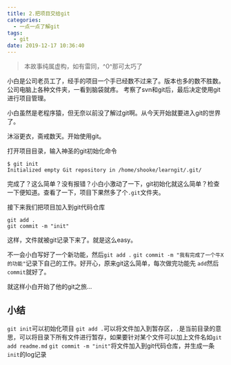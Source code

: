 ```yaml
---
title: 2.把项目交给git
categories:
  - 一点一点了解git
tags:
  - git
date: 2019-12-17 10:36:40
---
```


> 本故事纯属虚构，如有雷同，^0^那可太巧了

小白是公司老员工了，经手的项目一个手已经数不过来了。版本也多的数不胜数。公司电脑上各种文件夹，一看到脑袋就疼。
考察了svn和git后，最后决定使用git进行项目管理。

小白虽然是老程序猿，但无奈以前没了解过git啊。从今天开始就要进入git的世界了。

沐浴更衣，斋戒数天。开始使用git。

打开项目目录，输入神圣的git初始化命令
```
$ git init
Initialized empty Git repository in /home/shooke/learngit/.git/
```
完成了？这么简单？没有报错？小白小激动了一下，git初始化就这么简单？检查一下便知道。查看了一下，项目下果然多了个`.git`文件夹。

接下来我们把项目加入到git代码仓库
```
git add .
git commit -m "init"
```
这样，文件就被git记录下来了。就是这么easy。

不一会小白写好了一个新功能，然后`git add .` `git commit -m "我有完成了一个牛X的功能"`记录下自己的工作。好开心，原来git这么简单，每次做完功能先 `add`然后`commit`就好了。

就这样小白开始了他的git之旅...


## 小结
`git init`可以初始化项目
`git add .`可以将文件加入到暂存区，`.`是当前目录的意思，可以将目录下所有文件进行暂存，如果要针对某个文件可以加上文件名如`git add readme.md`
`git commit -m "init"`将文件加入到git代码仓库，并生成一条`init`的log记录






